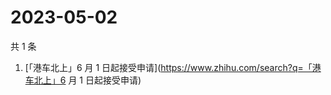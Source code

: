 # 2023-05-02

共 1 条

<!-- BEGIN -->
<!-- 最后更新时间 Tue May 02 2023 04:11:37 GMT+0800 (China Standard Time) -->

1. [「港车北上」6 月 1
   日起接受申请](https://www.zhihu.com/search?q=「港车北上」6 月 1 日起接受申请)

<!-- END -->
